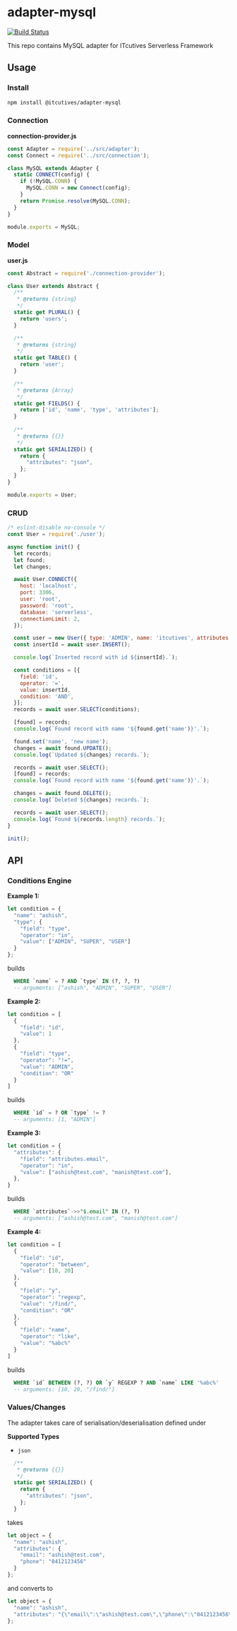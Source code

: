 # adapter-mysql

[![Build Status](https://travis-ci.org/ITcutives/adapter-mysql.svg?branch=develop)](https://travis-ci.org/ITcutives/adapter-mysql)

This repo contains MySQL adapter for ITcutives Serverless Framework

## Usage

### Install

```bash
npm install @itcutives/adapter-mysql
```

### Connection

**connection-provider.js**

```javascript
const Adapter = require('../src/adapter');
const Connect = require('../src/connection');

class MySQL extends Adapter {
  static CONNECT(config) {
    if (!MySQL.CONN) {
      MySQL.CONN = new Connect(config);
    }
    return Promise.resolve(MySQL.CONN);
  }
}

module.exports = MySQL;
```

### Model

**user.js**

```javascript
const Abstract = require('./connection-provider');

class User extends Abstract {
  /**
   * @returns {string}
   */
  static get PLURAL() {
    return 'users';
  }

  /**
   * @returns {string}
   */
  static get TABLE() {
    return 'user';
  }

  /**
   * @returns {Array}
   */
  static get FIELDS() {
    return ['id', 'name', 'type', 'attributes'];
  }
  
  /**
   * @returns {{}}
   */
  static get SERIALIZED() {
    return {
      "attributes": "json",
    };
  }
}

module.exports = User;
```

### CRUD

```javascript
/* eslint-disable no-console */
const User = require('./user');

async function init() {
  let records;
  let found;
  let changes;

  await User.CONNECT({
    host: 'localhost',
    port: 3306,
    user: 'root',
    password: 'root',
    database: 'serverless',
    connectionLimit: 2,
  });

  const user = new User({ type: 'ADMIN', name: 'itcutives', attributes: { phone: '1234-5678' } });
  const insertId = await user.INSERT();

  console.log(`Inserted record with id ${insertId}.`);

  const conditions = [{
    field: 'id',
    operator: '=',
    value: insertId,
    condition: 'AND',
  }];
  records = await user.SELECT(conditions);

  [found] = records;
  console.log(`Found record with name '${found.get('name')}'.`);

  found.set('name', 'new name');
  changes = await found.UPDATE();
  console.log(`Updated ${changes} records.`);

  records = await user.SELECT();
  [found] = records;
  console.log(`Found record with name '${found.get('name')}'.`);

  changes = await found.DELETE();
  console.log(`Deleted ${changes} records.`);

  records = await user.SELECT();
  console.log(`Found ${records.length} records.`);
}

init();
```

## API

### Conditions Engine

**Example 1:**

```js
let condition = {
  "name": "ashish",
  "type": {
    "field": "type",
    "operator": "in",
    "value": ["ADMIN", "SUPER", "USER"]
  }
};
```

builds

```sql
  WHERE `name` = ? AND `type` IN (?, ?, ?)
  -- arguments: ["ashish", "ADMIN", "SUPER", "USER"]
```

**Example 2:**

```js
let condition = [
  {
    "field": "id",
    "value": 1
  },
  {
    "field": "type",
    "operator": "!=",
    "value": "ADMIN",
    "condition": "OR"
  }
] 
```

builds

```sql
  WHERE `id` = ? OR `type` != ?
  -- arguments: [1, "ADMIN"]
```

**Example 3:**

```js
let condition = {
  "attributes": {
    "field": "attributes.email",
    "operator": "in",
    "value": ["ashish@test.com", "manish@test.com"],
  },
}
```

builds

```sql
  WHERE `attributes`->>"$.email" IN (?, ?)
  -- arguments: ["ashish@test.com", "manish@test.com"]
```

**Example 4:**

```js
let condition = [
  {
    "field": "id",
    "operator": "between",
    "value": [10, 20]
  },
  {
    "field": "y",
    "operator": "regexp",
    "value": "/find/",
    "condition": "OR"
  },
  {
    "field": "name",
    "operator": "like",
    "value": "%abc%"
  }
]
```

builds

```sql
  WHERE `id` BETWEEN (?, ?) OR `y` REGEXP ? AND `name` LIKE '%abc%'
  -- arguments: [10, 20, "/find/"]
```

### Values/Changes

The adapter takes care of serialisation/deserialisation defined under

**Supported Types**

- `json`


```js
  /**
   * @returns {{}}
   */
  static get SERIALIZED() {
    return {
      "attributes": "json",
    };
  }
```

takes

```js
let object = {
  "name": "ashish",
  "attributes": {
    "email": "ashish@test.com",
    "phone": "0412123456"
  }
};
```

and converts to

```js
let object = {
  "name": "ashish",
  "attributes": "{\"email\":\"ashish@test.com\",\"phone\":\"0412123456\"}"
};
```
